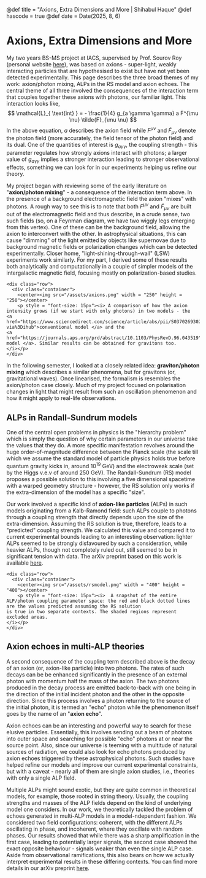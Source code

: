 @def title = "Axions, Extra Dimensions and More | Shihabul Haque"
@def hascode = true
@def date = Date(2025, 8, 6)

# Axions, Extra Dimensions and More
My two years BS-MS project at IACS, supervised by Prof. Sourov Roy (personal website [here](https://www.iacs.res.in/athusers/index.php?navid=0&userid=IACS0070)), was based
on axions - super-light, weakly interacting particles that are hypothesised to exist but have not yet been detected experimentally. This page describes the three broad themes of my work: axion/photon mixing, ALPs in the RS model and axion echoes. The central theme of all three involved the consequences of the interaction term that couples together these axions with photons, our familiar light. This interaction looks like,
$$ 
\mathcal{L}_{ \text{int} } = - \frac{1}{4} g_{a \gamma \gamma} a F^{\mu \nu} \tilde{F}_{\mu \nu} 
$$
In the above equation, $a$ describes the axion field while $F^{\mu \nu}$ and $\tilde{F}_{\mu \nu}$ denote the photon field (more accurately, the field tensor of the photon
field) and its dual. One of the quantities of interest is $g_{a\gamma\gamma}$, the coupling strength - this parameter regulates how strongly axions interact with photons; a larger value of $g_{a\gamma\gamma}$ implies a stronger interaction leading to stronger observational effects, something we can look for in our experiments helping us refine our theory.

My project began with reviewing some of the early literature on "**axion/photon mixing**" - a consequence of the interaction term above. In the presence of a background electromagnetic field the axion "mixes" with photons. A rough way to see this is to note that both $F^{\mu\nu}$ and $\tilde{F}_{\mu\nu}$ are built out of the electromagnetic field and thus describe, in a crude sense, two such fields (so, on a Feynman diagram, we have two wiggly legs emerging from this vertex). One of these can be the background field, allowing the axion to interconvert with the other. In astrophysical situations, this can cause "dimming" of the light emitted by objects like supernovae due to background magnetic fields or polarization changes which can be detected experimentally. Closer home, "light-shining-through-wall" (LSW) experiments work similarly. For my part, I derived some of these results both analytically and computationally in a couple of simpler models of the intergalactic magnetic field, focusing mostly on polarization-based studies. 
~~~
<div class="row">
  <div class="container">
    <center><img src="/assets/axions.png" width = "250" height = "250"></center>
    <p style = "font-size: 15px"><i> A comparison of how the axion intensity grows (if we start with only photons) in two models - the
<a href="https://www.sciencedirect.com/science/article/abs/pii/S0370269302024486?via%3Dihub">conventional model </a> and the
<a href="https://journals.aps.org/prd/abstract/10.1103/PhysRevD.96.043519">helical model </a>. Similar results can be obtained for gravitons too. 
</i></p>
</div>
~~~
In the following semester, I looked at a closely related idea: **graviton/photon mixing** which describes a similar phenomena, but for gravitons (or, gravitational waves). Once
linearised, the formalism is resembles the axion/photon case closely. Much of my project focused on polarisation changes in light that might result from such an oscillation 
phenomenon and how it might apply to real-life observations.
## ALPs in Randall-Sundrum models
One of the central open problems in physics is the "hierarchy problem" which is simply the question of why certain parameters in our universe take the values that they do. A more specific manifestation revolves around the huge order-of-magnitude difference between the Planck scale (the scale till which we assume the standard model of particle physics holds true before quantum gravity kicks in, around $10^{19}$ GeV) and the electroweak scale (set by the Higgs v.e.v of around $250$ GeV). The Randall-Sundrum (RS) model proposes a possible solution to this involving a five dimensional spacetime with a warped geometry structure - however, the RS solution only works if the extra-dimension of the model has a specific "size". 

Our work involved a specific kind of **axion-like particles** (ALPs) in such models originating from a Kalb-Ramond field: such ALPs couple to photons through a coupling strength that directly depends upon the size of the extra-dimension. Assuming the RS solution is true, therefore, leads to a "predicted" coupling strength. We calculated this value and compared it to current experimental bounds leading to an interesting observation: lighter ALPs seemed to be strongly disfavoured by such a consideration, while heavier ALPs, though not completely ruled out, still seemed to be in significant tension with data. The arXiv preprint based on this work is available [here](https://arxiv.org/abs/2411.08396).
~~~
<div class="row">
  <div class="container">
    <center><img src="/assets/rsmodel.png" width = "400" height = "400"></center>
    <p style = "font-size: 15px"><i>  A snapshot of the entire ALP/photon coupling parameter space: the red and black dotted lines are the values predicted assuming the RS solution
is true in two separate contexts. The shaded regions represent excluded areas.
</i></p>
</div>
~~~
## Axion echoes in multi-ALP theories
A second consequence of the coupling term described above is the decay of an axion (or, axion-like particle) into two photons. The rates of such decays can be be enhanced 
significantly in the presence of an external photon with momentum half the mass of the axion. The two photons produced in the decay process are emitted back-to-back with one
being in the direction of the initial incident photon and the other in the opposite direction. Since this process involves a photon returning to the source of the initial photon, it is termed an "echo" photon while the phenomenon itself goes by the name of an "**axion echo**". 

Axion echoes can be an interesting and powerful way to search for these elusive particles. Essentially, this involves sending out a beam of photons into outer space and searching for possible "echo" photons at or near the source point. Also, since our universe is teeming with a multitude of natural sources of radiation, we could also look for echo photons produced by axion echoes triggered by these astrophysical photons. Such studies have helped refine our models and improve our current experimental constraints, but with a caveat - nearly all of them are single axion studies, i.e., theories with only a single ALP field.

Multiple ALPs might sound exotic, but they are quite common in theoretical models, for example, those rooted in string theory. Usually, the coupling strengths and masses of the
ALP fields depend on the kind of underlying model one considers. In our work, we theoretically tackled the problem of echoes generated in multi-ALP models in a model-ndependent
fashion. We considered two field configurations: coherent, with the different ALPs oscillating in phase, and incoherent, where they oscillate with random phases. Our results showed that while there was a sharp amplification in the first case, leading to potentially larger signals, the second case showed the exact opposite behaviour - signals weaker than even the single ALP case. Aside from observational ramifications, this also bears on how we actually interpret experimental results in these differing contexts. You can find more details in our arXiv preprint [here](https://arxiv.org/abs/2507.16555). 
